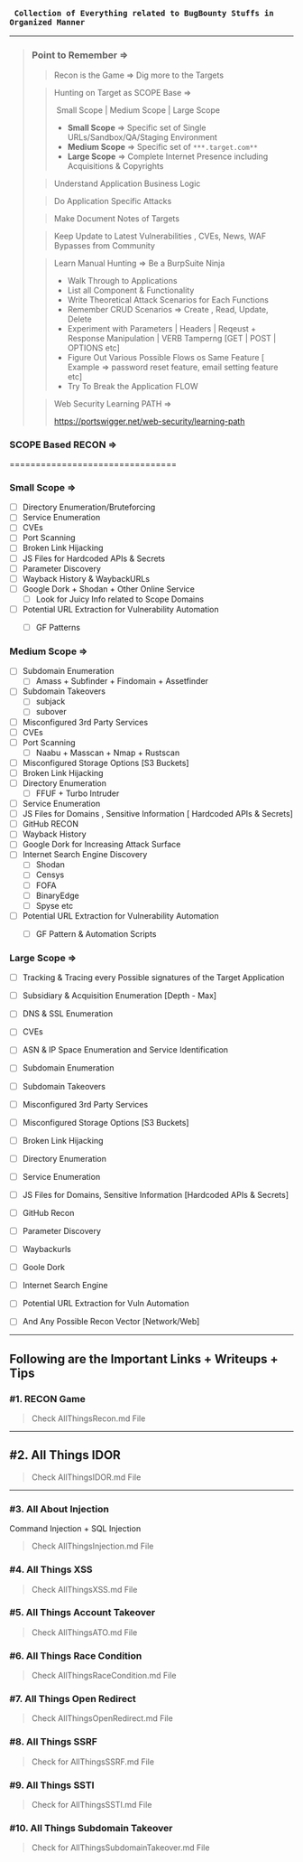 ### ``` Collection of Everything related to BugBounty Stuffs in Organized Manner```

------



> ### Point to Remember =>
>
> > Recon is the Game => Dig more to the Targets
>
> > Hunting on Target as SCOPE Base =>
> >
> > ​	Small Scope | Medium Scope | Large Scope
> >
> > * **Small Scope** => Specific set of Single URLs/Sandbox/QA/Staging Environment
> > * **Medium Scope** => Specific set of  `***.target.com**`
> > * **Large Scope** => Complete Internet Presence including Acquisitions & Copyrights
>
> > Understand Application Business Logic
>
> > Do Application Specific Attacks
>
> > Make Document Notes of Targets
>
> > Keep Update to Latest Vulnerabilities , CVEs, News, WAF Bypasses from Community
>
> > Learn Manual Hunting => Be a BurpSuite Ninja
> >
> > 
> >
> > * Walk Through to Applications
> > * List all Component & Functionality 
> > * Write Theoretical Attack Scenarios for Each Functions
> > * Remember CRUD Scenarios => Create , Read, Update, Delete
> > * Experiment with Parameters  | Headers | Reqeust + Response Manipulation | VERB Tamperng [GET | POST | OPTIONS etc]
> > * Figure Out Various Possible Flows os Same Feature [ Example => password reset feature, email setting feature etc]
> > * Try To Break the Application FLOW
>
> > Web Security Learning PATH =>
> >
> >
> > https://portswigger.net/web-security/learning-path





### SCOPE Based RECON =>

================================





### Small Scope =>



- [ ] Directory Enumeration/Bruteforcing
- [ ] Service Enumeration
- [ ] CVEs
- [ ] Port Scanning
- [ ] Broken Link Hijacking
- [ ] JS Files for Hardcoded APIs & Secrets
- [ ] Parameter Discovery
- [ ] Wayback History & WaybackURLs
- [ ] Google Dork + Shodan + Other Online Service
  - [ ] Look for Juicy  Info related to Scope Domains
- [ ] Potential  URL Extraction for Vulnerability Automation 
  - [ ] GF Patterns











### Medium Scope =>



- [ ] Subdomain Enumeration
  - [ ] Amass + Subfinder + Findomain + Assetfinder
- [ ] Subdomain Takeovers
  - [ ] subjack
  - [ ] subover
- [ ] Misconfigured  3rd Party Services
- [ ] CVEs
- [ ] Port Scanning
  - [ ] Naabu + Masscan + Nmap + Rustscan
- [ ] Misconfigured Storage Options [S3 Buckets]
- [ ] Broken Link Hijacking
- [ ] Directory Enumeration
  - [ ] FFUF + Turbo Intruder
- [ ] Service Enumeration
- [ ] JS Files for Domains , Sensitive Information [ Hardcoded APIs & Secrets]
- [ ] GitHub RECON
- [ ] Wayback History
- [ ] Google Dork for Increasing Attack Surface
- [ ] Internet Search Engine Discovery
  - [ ] Shodan
  - [ ] Censys
  - [ ] FOFA
  - [ ] BinaryEdge
  - [ ] Spyse etc
- [ ] Potential URL Extraction for Vulnerability Automation
  - [ ] GF Pattern & Automation Scripts





### Large Scope =>



- [ ] Tracking & Tracing every Possible signatures of the Target Application
- [ ] Subsidiary & Acquisition Enumeration [Depth - Max]
- [ ] DNS & SSL Enumeration
- [ ] CVEs
- [ ] ASN & IP Space Enumeration and Service Identification
- [ ] Subdomain Enumeration
- [ ] Subdomain Takeovers
- [ ] Misconfigured 3rd Party Services
- [ ] Misconfigured Storage Options [S3 Buckets]
- [ ] Broken Link Hijacking
- [ ] Directory Enumeration
- [ ] Service Enumeration
- [ ] JS Files for Domains, Sensitive Information [Hardcoded APIs & Secrets]
- [ ] GitHub Recon
- [ ] Parameter Discovery
- [ ] Waybackurls
- [ ] Goole Dork
- [ ] Internet Search Engine
- [ ] Potential URL Extraction for Vuln Automation
- [ ] And Any Possible Recon Vector [Network/Web]



------



## Following are the Important Links + Writeups + Tips



###  #1. RECON Game



> Check AllThingsRecon.md File





------



## #2. All Things IDOR 



> Check AllThingsIDOR.md File





------



### #3. All About Injection 



Command Injection + SQL Injection

> Check AllThingsInjection.md File





### #4. All Things XSS



> Check AllThingsXSS.md File



### #5. All Things Account Takeover



> Check AllThingsATO.md File





### #6. All Things Race Condition



> Check AllThingsRaceCondition.md File





### #7. All Things Open Redirect



> Check AllThingsOpenRedirect.md File



### #8. All Things SSRF



> Check for AllThingsSSRF.md File





### #9. All Things SSTI



> Check for AllThingsSSTI.md File





### #10. All Things Subdomain Takeover



> Check for AllThingsSubdomainTakeover.md File









